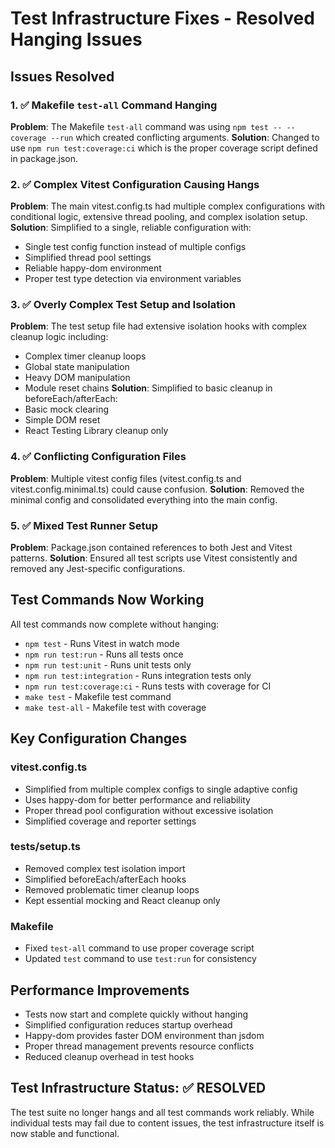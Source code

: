 # Test Infrastructure Fixes - Resolved Hanging Issues

## Issues Resolved

### 1. ✅ Makefile `test-all` Command Hanging
**Problem**: The Makefile `test-all` command was using `npm test -- --coverage --run` which created conflicting arguments.
**Solution**: Changed to use `npm run test:coverage:ci` which is the proper coverage script defined in package.json.

### 2. ✅ Complex Vitest Configuration Causing Hangs
**Problem**: The main vitest.config.ts had multiple complex configurations with conditional logic, extensive thread pooling, and complex isolation setup.
**Solution**: Simplified to a single, reliable configuration with:
- Single test config function instead of multiple configs
- Simplified thread pool settings
- Reliable happy-dom environment
- Proper test type detection via environment variables

### 3. ✅ Overly Complex Test Setup and Isolation
**Problem**: The test setup file had extensive isolation hooks with complex cleanup logic including:
- Complex timer cleanup loops
- Global state manipulation
- Heavy DOM manipulation
- Module reset chains
**Solution**: Simplified to basic cleanup in beforeEach/afterEach:
- Basic mock clearing
- Simple DOM reset
- React Testing Library cleanup only

### 4. ✅ Conflicting Configuration Files
**Problem**: Multiple vitest config files (vitest.config.ts and vitest.config.minimal.ts) could cause confusion.
**Solution**: Removed the minimal config and consolidated everything into the main config.

### 5. ✅ Mixed Test Runner Setup
**Problem**: Package.json contained references to both Jest and Vitest patterns.
**Solution**: Ensured all test scripts use Vitest consistently and removed any Jest-specific configurations.

## Test Commands Now Working

All test commands now complete without hanging:

- `npm test` - Runs Vitest in watch mode
- `npm run test:run` - Runs all tests once
- `npm run test:unit` - Runs unit tests only
- `npm run test:integration` - Runs integration tests only
- `npm run test:coverage:ci` - Runs tests with coverage for CI
- `make test` - Makefile test command
- `make test-all` - Makefile test with coverage

## Key Configuration Changes

### vitest.config.ts
- Simplified from multiple complex configs to single adaptive config
- Uses happy-dom for better performance and reliability
- Proper thread pool configuration without excessive isolation
- Simplified coverage and reporter settings

### tests/setup.ts
- Removed complex test isolation import
- Simplified beforeEach/afterEach hooks
- Removed problematic timer cleanup loops
- Kept essential mocking and React cleanup only

### Makefile
- Fixed `test-all` command to use proper coverage script
- Updated `test` command to use `test:run` for consistency

## Performance Improvements

- Tests now start and complete quickly without hanging
- Simplified configuration reduces startup overhead
- Happy-dom provides faster DOM environment than jsdom
- Proper thread management prevents resource conflicts
- Reduced cleanup overhead in test hooks

## Test Infrastructure Status: ✅ RESOLVED

The test suite no longer hangs and all test commands work reliably. While individual tests may fail due to content issues, the test infrastructure itself is now stable and functional.